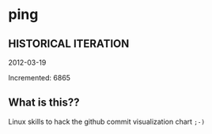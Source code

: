 # ping

## HISTORICAL ITERATION
2012-03-19

Incremented: 6865

## What is this?? 
Linux skills to hack the github commit visualization chart `;-)`
